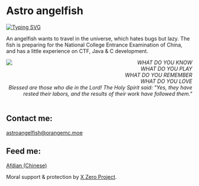 # Astro angelfish

[![Typing SVG](https://readme-typing-svg.demolab.com?font=Comic+Neue&pause=1000&multiline=true&repeat=false&width=430&height=63&lines=We+think+too+much;but+feel+too+little)](https://git.io/typing-svg)

An angelfish wants to travel in the universe, which hates bugs but lazy.
The fish is preparing for the National College Entrance Examination of China, and has a little experience on CTF, Java & C development.

<img src="https://github-readme-stats.vercel.app/api/top-langs/?username=astro-angelfish&layout=compact&theme=tokyonight" align="left" />

<div align="right">
<i>
WHAT DO YOU KNOW<br>
WHAT DO YOU PLAY<br>
WHAT DO YOU REMEMBER<br>
WHAT DO YOU LOVE<br>
Blessed are those who die in the Lord! The Holy Spirit said: "Yes, they have rested their labors, and the results of their work have followed them."
</i>
</div>
<br>

## Contact me:
<astroangelfish@orangemc.moe>

## Feed me:
[Afdian (Chinese)](https://afdian.net/@astro-angelfish)

Moral support & protection by [X Zero Project](https://github.com/x-zero0w0).
